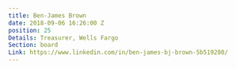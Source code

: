```yaml
---
title: Ben-James Brown
date: 2018-09-06 16:26:00 Z
position: 25
Details: Treasurer, Wells Fargo
Section: board
Link: https://www.linkedin.com/in/ben-james-bj-brown-5b519280/
---
```


